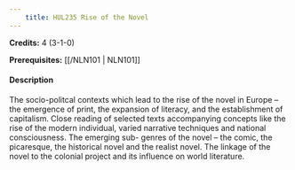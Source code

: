 ```yaml
---
    title: HUL235 Rise of the Novel
---
```

**Credits:** 4 (3-1-0)



**Prerequisites:** [[/NLN101 | NLN101]]

#### Description 
The socio-politcal contexts which lead to the rise of the novel in Europe – the emergence of print, the expansion of literacy, and the establishment of capitalism. Close reading of selected texts accompanying concepts like the rise of the modern individual, varied narrative techniques and national consciousness. The emerging sub- genres of the novel – the comic, the picaresque, the historical novel and the realist novel. The linkage of the novel to the colonial project and its influence on world literature.